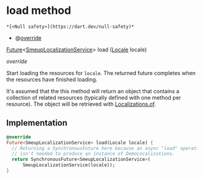 


# load method




    *[<Null safety>](https://dart.dev/null-safety)*



- @[override](https://api.flutter.dev/flutter/dart-core/override-constant.html)

[Future](https://api.flutter.dev/flutter/dart-async/Future-class.html)&lt;[SmeupLocalizationService](../../smeup_services_SmeupLocalizationService/SmeupLocalizationService-class.md)> load
([Locale](https://api.flutter.dev/flutter/dart-ui/Locale-class.html) locale)

_override_



<p>Start loading the resources for <code>locale</code>. The returned future completes
when the resources have finished loading.</p>
<p>It's assumed that the this method will return an object that contains
a collection of related resources (typically defined with one method per
resource). The object will be retrieved with <a href="https://api.flutter.dev/flutter/widgets/Localizations/of.html">Localizations.of</a>.</p>



## Implementation

```dart
@override
Future<SmeupLocalizationService> load(Locale locale) {
  // Returning a SynchronousFuture here because an async "load" operation
  // isn't needed to produce an instance of DemoLocalizations.
  return SynchronousFuture<SmeupLocalizationService>(
      SmeupLocalizationService(locale));
}
```







